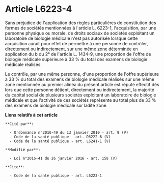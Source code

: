 # Article L6223-4

Sans préjudice de l'application des règles particulières de constitution des formes de sociétés mentionnées à l'article L.
6223-1, l'acquisition, par une personne physique ou morale, de droits sociaux de sociétés exploitant un laboratoire de
biologie médicale n'est pas autorisée lorsque cette acquisition aurait pour effet de permettre à une personne de contrôler,
directement ou indirectement, sur une même zone déterminée en application du b du 2° de l'article L. 1434-9, une proportion
de l'offre de biologie médicale supérieure à 33 % du total des examens de biologie médicale réalisés.

Le contrôle, par une même personne, d'une proportion de l'offre supérieure à 33 % du total des examens de biologie médicale
réalisés sur une même zone mentionnée au premier alinéa du présent article  est réputé effectif dès lors que cette personne
détient, directement ou indirectement, la majorité du capital social de plusieurs sociétés exploitant un laboratoire de
biologie médicale et que l'activité de ces sociétés représente au total plus de 33 % des examens de biologie médicale sur
ladite zone.

**Liens relatifs à cet article**

	**Cité par**:

	  - Ordonnance n°2010-49 du 13 janvier 2010 - art. 9 (V)
	  - Code de la santé publique - art. D6222-6 (V)
	  - Code de la santé publique - art. L6241-1 (V)

	**Modifié par**:

	  - Loi n°2016-41 du 26 janvier 2016 - art. 158 (V)

	**Cite**:

	  - Code de la santé publique - art. L6223-1

